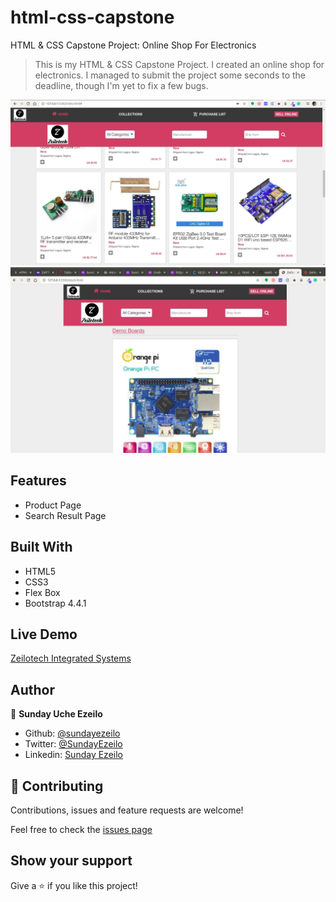 # html-css-capstone

HTML &amp; CSS Capstone Project: Online Shop For Electronics

> This is my HTML & CSS Capstone Project. I created an online shop for electronics. I managed to submit the project some seconds to the deadline, though I'm yet to fix a few bugs.

![screenshot](images/homepage.jpg)
![screenshot](images/search-result-page.jpg)

## Features

- Product Page
- Search Result Page

## Built With

- HTML5
- CSS3
- Flex Box
- Bootstrap 4.4.1

## Live Demo

[Zeilotech Integrated Systems](https://raw.githack.com/ezeilo-su/html-css-capstone/search-result-page/index.html)

## Author

👤 **Sunday Uche Ezeilo**

- Github: [@sundayezeilo](https://github.com/ezeilo-su)
- Twitter: [@SundayEzeilo](https://twitter.com/SundayEzeilo)
- Linkedin: [Sunday Ezeilo](https://www.linkedin.com/in/sunday-ezeilo-a6a67664/)

## 🤝 Contributing

Contributions, issues and feature requests are welcome!

Feel free to check the [issues page](https://github.com/ezeilo-su/html-css-capstone/issues)

## Show your support

Give a ⭐️ if you like this project!
